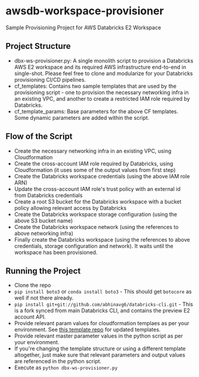 # awsdb-workspace-provisioner
Sample Provisioning Project for AWS Databricks E2 Workspace

## Project Structure
* dbx-ws-provisioner.py: A single monolith script to provision a Databricks AWS E2 workspace and its required AWS infrastructure end-to-end in single-shot. Please feel free to clone and modularize for your Databricks provisioning CI/CD pipelines.
* cf_templates: Contains two sample templates that are used by the provisioning script - one to provision the necessary networking infra in an existing VPC, and another to create a restricted IAM role required by Databricks.
* cf_template_params: Base parameters for the above CF templates. Some dynamic parameters are added within the script.

## Flow of the Script
* Create the necessary networking infra in an existing VPC, using Cloudformation
* Create the cross-account IAM role required by Databricks, using Cloudformation (it uses some of the output values from first step)
* Create the Databricks workspace credentials (using the above IAM role ARN)
* Update the cross-account IAM role's trust policy with an external id from Databricks credentials
* Create a root S3 bucket for the Databricks workspace with a bucket policy allowing relevant access by Databricks
* Create the Databricks workspace storage configuration (using the above S3 bucket name)
* Create the Databricks workspace network (using the references to above networking infra)
* Finally create the Databricks workspace (using the references to above credentials, storage configuration and network). It waits until the workspace has been provisioned.

## Running the Project
* Clone the repo
* `pip install boto3` or `conda install boto3` - This should get `botocore` as well if not there already.
* `pip install git+git://github.com/abhinavg6/databricks-cli.git` - This is a fork synced from main Databricks CLI, and contains the preview E2 account API.
* Provide relevant param values for cloudformation templaes as per your environment. See [this template repo](https://github.com/abhinavg6/awsdb-cf-templates-ext) for updated templates.
* Provide relevant master parameter values in the python script as per your environment.
* If you're changing the template structure or using a different template altogether, just make sure that relevant parameters and output values are referenced in the python script.
* Execute as `python dbx-ws-provisioner.py`

